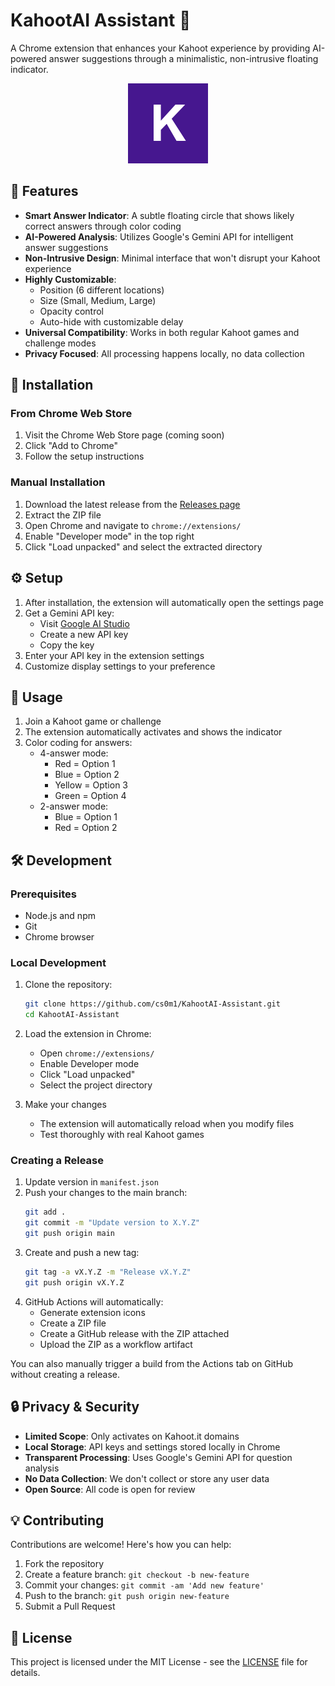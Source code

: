 # KahootAI Assistant 🎯

A Chrome extension that enhances your Kahoot experience by providing AI-powered answer suggestions through a minimalistic, non-intrusive floating indicator.

<div align="center">
  <img src="icon128.png" alt="KahootAI Assistant Logo" width="128" height="128">
</div>

## 🌟 Features

- **Smart Answer Indicator**: A subtle floating circle that shows likely correct answers through color coding
- **AI-Powered Analysis**: Utilizes Google's Gemini API for intelligent answer suggestions
- **Non-Intrusive Design**: Minimal interface that won't disrupt your Kahoot experience
- **Highly Customizable**:
  - Position (6 different locations)
  - Size (Small, Medium, Large)
  - Opacity control
  - Auto-hide with customizable delay
- **Universal Compatibility**: Works in both regular Kahoot games and challenge modes
- **Privacy Focused**: All processing happens locally, no data collection

## 🚀 Installation

### From Chrome Web Store
1. Visit the Chrome Web Store page (coming soon)
2. Click "Add to Chrome"
3. Follow the setup instructions

### Manual Installation
1. Download the latest release from the [Releases page](../../releases)
2. Extract the ZIP file
3. Open Chrome and navigate to `chrome://extensions/`
4. Enable "Developer mode" in the top right
5. Click "Load unpacked" and select the extracted directory

## ⚙️ Setup

1. After installation, the extension will automatically open the settings page
2. Get a Gemini API key:
   - Visit [Google AI Studio](https://aistudio.google.com/apikey)
   - Create a new API key
   - Copy the key
3. Enter your API key in the extension settings
4. Customize display settings to your preference

## 📖 Usage

1. Join a Kahoot game or challenge
2. The extension automatically activates and shows the indicator
3. Color coding for answers:
   - 4-answer mode:
     - Red = Option 1
     - Blue = Option 2
     - Yellow = Option 3
     - Green = Option 4
   - 2-answer mode:
     - Blue = Option 1
     - Red = Option 2

## 🛠️ Development

### Prerequisites
- Node.js and npm
- Git
- Chrome browser

### Local Development
1. Clone the repository:
   ```bash
   git clone https://github.com/cs0m1/KahootAI-Assistant.git
   cd KahootAI-Assistant
   ```

2. Load the extension in Chrome:
   - Open `chrome://extensions/`
   - Enable Developer mode
   - Click "Load unpacked"
   - Select the project directory

3. Make your changes
   - The extension will automatically reload when you modify files
   - Test thoroughly with real Kahoot games

### Creating a Release
1. Update version in `manifest.json`
2. Push your changes to the main branch:
   ```bash
   git add .
   git commit -m "Update version to X.Y.Z"
   git push origin main
   ```
3. Create and push a new tag:
   ```bash
   git tag -a vX.Y.Z -m "Release vX.Y.Z"
   git push origin vX.Y.Z
   ```
4. GitHub Actions will automatically:
   - Generate extension icons
   - Create a ZIP file
   - Create a GitHub release with the ZIP attached
   - Upload the ZIP as a workflow artifact

You can also manually trigger a build from the Actions tab on GitHub without creating a release.

## 🔒 Privacy & Security

- **Limited Scope**: Only activates on Kahoot.it domains
- **Local Storage**: API keys and settings stored locally in Chrome
- **Transparent Processing**: Uses Google's Gemini API for question analysis
- **No Data Collection**: We don't collect or store any user data
- **Open Source**: All code is open for review

## 💡 Contributing

Contributions are welcome! Here's how you can help:

1. Fork the repository
2. Create a feature branch: `git checkout -b new-feature`
3. Commit your changes: `git commit -am 'Add new feature'`
4. Push to the branch: `git push origin new-feature`
5. Submit a Pull Request

## 📄 License

This project is licensed under the MIT License - see the [LICENSE](LICENSE) file for details.
